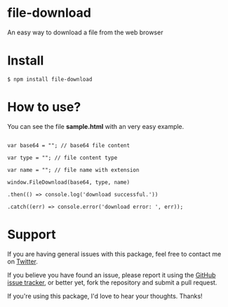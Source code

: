 # file-download

An easy way to download a file from the web browser

# Install
`$ npm install file-download`

# How to use?

You can see the file **sample.html** with an very easy example.

```

var base64 = ""; // base64 file content

var type = ""; // file content type

var name = ""; // file name with extension

window.FileDownload(base64, type, name)

.then(() => console.log('download successful.'))

.catch((err) => console.error('download error: ', err));

```

# Support

If you are having general issues with this package, feel free to contact me on [Twitter](https://twitter.com/mlezcano1985).

If you believe you have found an issue, please report it using the [GitHub issue tracker](https://github.com/mlezcano1985/file-download/issues), or better yet, fork the repository and submit a pull request.

If you're using this package, I'd love to hear your thoughts. Thanks!
